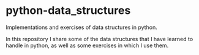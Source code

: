# python-data_structures
Implementations and exercises of data structures in python.

In this repository I share some of the data structures that I have learned to handle in python, as well as some exercises in which I use them.
